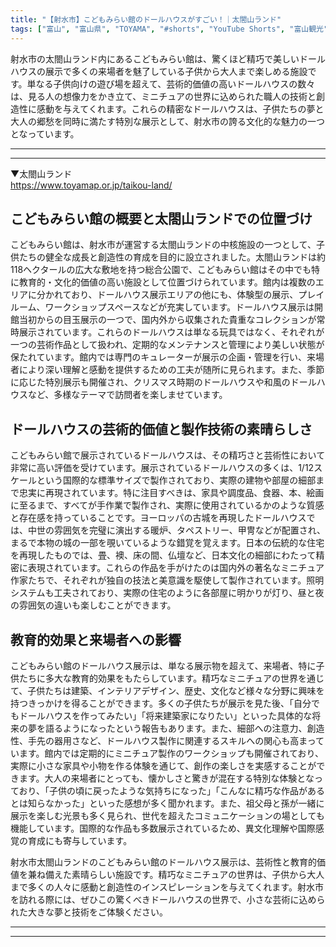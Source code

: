 ```yaml
---
title: "【射水市】こどもみらい館のドールハウスがすごい！｜太閤山ランド"
tags: ["富山", "富山県", "TOYAMA", "#shorts", "YouTube Shorts", "富山観光", "富山旅行", "北陸観光", "射水市", "新湊", "海王丸", "富山県の観光スポット", "富山県でおすすめの場所", "富山県の見どころ"]
---
```


射水市の太閤山ランド内にあるこどもみらい館は、驚くほど精巧で美しいドールハウスの展示で多くの来場者を魅了している子供から大人まで楽しめる施設です。単なる子供向けの遊び場を超えて、芸術的価値の高いドールハウスの数々は、見る人の想像力をかき立て、ミニチュアの世界に込められた職人の技術と創造性に感動を与えてくれます。これらの精密なドールハウスは、子供たちの夢と大人の郷愁を同時に満たす特別な展示として、射水市の誇る文化的な魅力の一つとなっています。

---

<!-- 🎥 YouTube動画埋め込み -->
<!-- No YouTube URL provided -->

---

▼太閤山ランド<br />
https://www.toyamap.or.jp/taikou-land/

## こどもみらい館の概要と太閤山ランドでの位置づけ

こどもみらい館は、射水市が運営する太閤山ランドの中核施設の一つとして、子供たちの健全な成長と創造性の育成を目的に設立されました。太閤山ランドは約118ヘクタールの広大な敷地を持つ総合公園で、こどもみらい館はその中でも特に教育的・文化的価値の高い施設として位置づけられています。館内は複数のエリアに分かれており、ドールハウス展示エリアの他にも、体験型の展示、プレイルーム、ワークショップスペースなどが充実しています。ドールハウス展示は開館当初からの目玉展示の一つで、国内外から収集された貴重なコレクションが常時展示されています。これらのドールハウスは単なる玩具ではなく、それぞれが一つの芸術作品として扱われ、定期的なメンテナンスと管理により美しい状態が保たれています。館内では専門のキュレーターが展示の企画・管理を行い、来場者により深い理解と感動を提供するための工夫が随所に見られます。また、季節に応じた特別展示も開催され、クリスマス時期のドールハウスや和風のドールハウスなど、多様なテーマで訪問者を楽しませています。

## ドールハウスの芸術的価値と製作技術の素晴らしさ

こどもみらい館で展示されているドールハウスは、その精巧さと芸術性において非常に高い評価を受けています。展示されているドールハウスの多くは、1/12スケールという国際的な標準サイズで製作されており、実際の建物や部屋の細部まで忠実に再現されています。特に注目すべきは、家具や調度品、食器、本、絵画に至るまで、すべてが手作業で製作され、実際に使用されているかのような質感と存在感を持っていることです。ヨーロッパの古城を再現したドールハウスでは、中世の雰囲気を完璧に演出する暖炉、タペストリー、甲冑などが配置され、まるで本物の城の一部を覗いているような錯覚を覚えます。日本の伝統的な住宅を再現したものでは、畳、襖、床の間、仏壇など、日本文化の細部にわたって精密に表現されています。これらの作品を手がけたのは国内外の著名なミニチュア作家たちで、それぞれが独自の技法と美意識を駆使して製作されています。照明システムも工夫されており、実際の住宅のように各部屋に明かりが灯り、昼と夜の雰囲気の違いも楽しむことができます。

## 教育的効果と来場者への影響

こどもみらい館のドールハウス展示は、単なる展示物を超えて、来場者、特に子供たちに多大な教育的効果をもたらしています。精巧なミニチュアの世界を通じて、子供たちは建築、インテリアデザイン、歴史、文化など様々な分野に興味を持つきっかけを得ることができます。多くの子供たちが展示を見た後、「自分でもドールハウスを作ってみたい」「将来建築家になりたい」といった具体的な将来の夢を語るようになったという報告もあります。また、細部への注意力、創造性、手先の器用さなど、ドールハウス製作に関連するスキルへの関心も高まっています。館内では定期的にミニチュア製作のワークショップも開催されており、実際に小さな家具や小物を作る体験を通じて、創作の楽しさを実感することができます。大人の来場者にとっても、懐かしさと驚きが混在する特別な体験となっており、「子供の頃に戻ったような気持ちになった」「こんなに精巧な作品があるとは知らなかった」といった感想が多く聞かれます。また、祖父母と孫が一緒に展示を楽しむ光景も多く見られ、世代を超えたコミュニケーションの場としても機能しています。国際的な作品も多数展示されているため、異文化理解や国際感覚の育成にも寄与しています。

射水市太閤山ランドのこどもみらい館のドールハウス展示は、芸術性と教育的価値を兼ね備えた素晴らしい施設です。精巧なミニチュアの世界は、子供から大人まで多くの人々に感動と創造性のインスピレーションを与えてくれます。射水市を訪れる際には、ぜひこの驚くべきドールハウスの世界で、小さな芸術に込められた大きな夢と技術をご体験ください。

---

<!-- 🗺 Googleマップ（自動表示: page.tsxで地域名から自動生成） -->

<!-- 📍 宿泊リンク（自動表示: page.tsxで地域別リンクを自動生成）
     - タイトルから地域名を抽出
     - JTB / 楽天トラベル / じゃらん / 一休.com 対応
     - 環境変数でプロバイダー切替可能
-->

<!-- 📚 関連記事（自動表示: page.tsxで同カテゴリから2件自動選択） -->

<!-- 🏷️ タグ（自動表示: page.tsxで記事最下部に自動配置） -->

---

<!--
【記事文字数ルール】
- 基本文字数: 最低1000文字以上
- 推奨文字数: 1000〜1500文字（スマホ読みやすさ最優先）
- 上限なし: 情報量的に必要な場合は1500文字や2000文字を超えても良い
- 判断基準: 読者にとって価値ある情報を過不足なく提供できる文字数

【記事構成の最終形】
1. タイトル・動画・本文
2. まとめ
3. Googleマップ（見出しなし、マップのみ自動表示）
4. **宿泊リンク（地域別自動生成）** ← 2025年10月7日追加
5. 関連記事（H3、同カテゴリから2件自動選択）
6. タグ（記事最下部に自動表示）
7. ナビゲーションボタン

【宿泊リンクシステム仕様】
- タイトルから地域名を自動抽出（【〇〇市】形式優先）
- 北陸地方地域辞書: 富山/石川/福井の主要都市対応
- 対応プロバイダー: JTB（既定）/ 楽天トラベル / じゃらん / 一休.com
- 環境変数で切替: NEXT_PUBLIC_DEFAULT_TRAVEL_PROVIDER
- URLテンプレート: 地域名自動エンコード + アフィリエイトID挿入
- 配置位置: Googleマップ直後、関連記事より前

【自動生成セクション】
※以下はpage.tsxで自動生成されるため、記事本文には含めない
- Googleマップ: タイトル【】内の地域名から生成
- 宿泊リンク: 地域名抽出 → Deeplink生成 → スタイル適用
- 関連記事: 同カテゴリから2件を自動選択・リンク化
- タグ: 記事データから最下部に自動配置

【削除済みセクション】
※アクセス方法・周辺情報・公式リンクセクションは不要（2025年10月5日削除）

【AdSense・アフィリエイト】
- Google AdSense: 全ページ自動読み込み（layout.tsx）
- アフィリエイトスクリプト: AffilScript（layout.tsx）
- data-affil属性での動的リンク変換機能あり（現在は宿泊リンクで代替）

【最終更新】2025年10月7日 - 地域別宿泊リンク自動生成システム実装
-->
